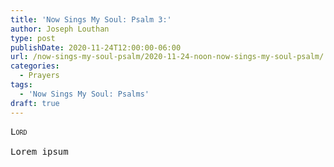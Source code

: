 ```yaml
---
title: 'Now Sings My Soul: Psalm 3:'
author: Joseph Louthan
type: post
publishDate: 2020-11-24T12:00:00-06:00
url: /now-sings-my-soul-psalm/2020-11-24-noon-now-sings-my-soul-psalm/
categories:
  - Prayers
tags:
  - 'Now Sings My Soul: Psalms'
draft: true
---
```


<pre>
<div style="font-variant: small-caps;">Lord</div>
Lorem ipsum
</pre>
